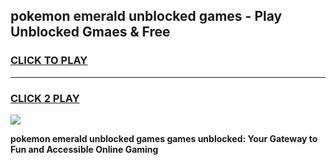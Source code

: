 
## pokemon emerald unblocked games - Play Unblocked Gmaes & Free
<h3>
<a href="https://news.freeplayer.one?title=pokemon_emerald_unblocked_games&ref=16F">CLICK TO PLAY</a></h3>
<hr>

<h3>
<a href="https://news.freeplayer.one?title=pokemon_emerald_unblocked_games&ref=16F">CLICK 2 PLAY</a>
  
</h3>

<a href="https://news.freeplayer.one?title=pokemon_emerald_unblocked_games&ref=16F/"><img src="https://clearcache.store/games.png"></a>


**pokemon emerald unblocked games games unblocked: Your Gateway to Fun and Accessible Online Gaming**
